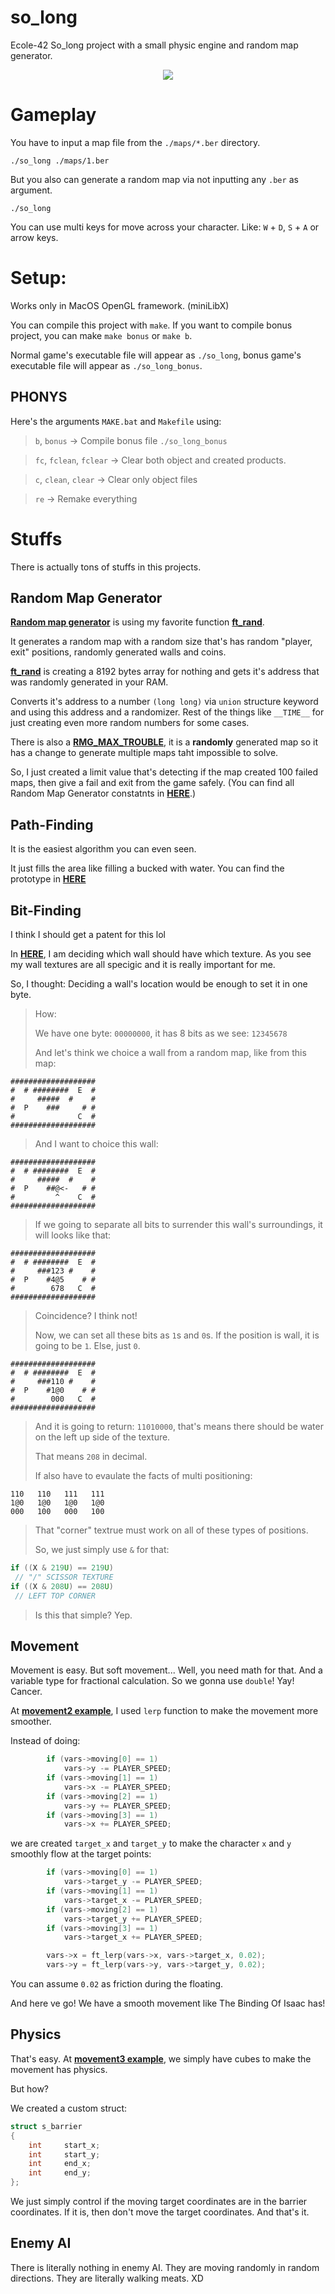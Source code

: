 # so_long
Ecole-42 So_long project with a small physic engine and random map generator.

<P ALIGN="CENTER"><IMG SRC="https://cdn.discordapp.com/attachments/630843149778157623/1152983162289401956/mt.gif?ex=65edcbbf&is=65db56bf&hm=0e7cf6373dd7bfea140ef630acb4a44777ac44fbb09d464a80e73a3abddd6008&"></IMG></P>

# Gameplay

You have to input a map file from the `./maps/*.ber` directory.

```
./so_long ./maps/1.ber
```

But you also can generate a random map via not inputting any `.ber` as argument.

```
./so_long
```

You can use multi keys for move across your character. Like: `W` + `D`, `S` + `A` or arrow keys.

# Setup:

Works only in MacOS OpenGL framework. (miniLibX)

You can compile this project with `make`. If you want to compile bonus project, you can make `make bonus` or `make b`.

Normal game's executable file will appear as `./so_long`, bonus game's executable file will appear as `./so_long_bonus`.

## PHONYS

Here's the arguments `MAKE.bat` and `Makefile` using:

> `b`, `bonus` -> Compile bonus file `./so_long_bonus`

> `fc`, `fclean`, `fclear` -> Clear both object and created products.

> `c`, `clean`, `clear` -> Clear only object files

> `re` -> Remake everything

# Stuffs

There is actually tons of stuffs in this projects.

## Random Map Generator

**[Random map generator](https://github.com/TeomanDeniz/so_long/blob/main/main/map_generator/map_generator.c)** is using my favorite function **[ft_rand](https://github.com/TeomanDeniz/so_long/blob/main/libft/ft_rand.c)**.

It generates a random map with a random size that's has random "player, exit" positions, randomly generated walls and coins.

**[ft_rand](https://github.com/TeomanDeniz/so_long/blob/main/libft/ft_rand.c)** is creating a 8192 bytes array for nothing and gets it's address that was randomly generated in your RAM.

Converts it's address to a number `(long long)` via `union` structure keyword and using this address and a randomizer. Rest of the things like `__TIME__` for just creating even more random numbers for some cases.

There is also a **[RMG_MAX_TROUBLE](https://github.com/TeomanDeniz/so_long/blob/main/main/map_generator/map_generator.c#L59)**, it is a **randomly** generated map so it has a change to generate multiple maps taht impossible to solve.

So, I just created a limit value that's detecting if the map created 100 failed maps, then give a fail and exit from the game safely. (You can find all Random Map Generator constatnts in **[HERE](https://github.com/TeomanDeniz/so_long/blob/main/main/so_long.h#L54C11-L54C11)**.)

## Path-Finding

It is the easiest algorithm you can even seen.

It just fills the area like filling a bucked with water. You can find the prototype in **[HERE](https://github.com/TeomanDeniz/so_long/blob/main/prototypes/maze.c)**

## Bit-Finding

I think I should get a patent for this lol

In **[HERE](https://github.com/TeomanDeniz/so_long/blob/main/main/set_mlx/set_map_textures.c)**, I am deciding which wall should have which texture. As you see my wall textures are all specigic and it is really important for me.

So, I thought: Deciding a wall's location would be enough to set it in one byte.

> How:
> 
> We have one byte: `00000000`, it has 8 bits as we see: `12345678`
> 
> And let's think we choice a wall from a random map, like from this map:
```
###################
#  # ########  E  #
#     #####  #    #
#  P    ###     # #
#              C  #
###################
```
> And I want to choice this wall:
```
###################
#  # ########  E  #
#     #####  #    #
#  P    ##@<-   # #
#         ^    C  #
###################
```
> If we going to separate all bits to surrender this wall's surroundings, it will looks like that:
```
###################
#  # ########  E  #
#     ###123 #    #
#  P    #4@5    # #
#        678   C  #
###################
```
> Coincidence? I think not!
> 
> Now, we can set all these bits as `1`s and `0`s. If the position is wall, it is going to be `1`. Else, just `0`.
```
###################
#  # ########  E  #
#     ###110 #    #
#  P    #1@0    # #
#        000   C  #
###################
```
> And it is going to return: `11010000`, that's means there should be water on the left up side of the texture.
> 
> That means `208` in decimal.
>
> If also have to evaulate the facts of multi positioning:
```
110   110   111   111
1@0   1@0   1@0   1@0
000   100   000   100
```
> That "corner" textrue must work on all of these types of positions.
> 
> So, we just simply use `&` for that:
```c
if ((X & 219U) == 219U)
 // "/" SCISSOR TEXTURE
if ((X & 208U) == 208U)
 // LEFT TOP CORNER
```
> Is this that simple? Yep.

## Movement

Movement is easy. But soft movement... Well, you need math for that. And a variable type for fractional calculation. So we gonna use `double`! Yay! Cancer.

At **[movement2 example](https://github.com/TeomanDeniz/so_long/blob/main/prototypes/movement2.c)**, I used `lerp` function to make the movement more smoother.

Instead of doing:

```c
		if (vars->moving[0] == 1)
			vars->y -= PLAYER_SPEED;
		if (vars->moving[1] == 1)
			vars->x -= PLAYER_SPEED;
		if (vars->moving[2] == 1)
			vars->y += PLAYER_SPEED;
		if (vars->moving[3] == 1)
			vars->x += PLAYER_SPEED;
```

we are created `target_x` and `target_y` to make the character `x` and `y` smoothly flow at the target points:

```c
		if (vars->moving[0] == 1)
			vars->target_y -= PLAYER_SPEED;
		if (vars->moving[1] == 1)
			vars->target_x -= PLAYER_SPEED;
		if (vars->moving[2] == 1)
			vars->target_y += PLAYER_SPEED;
		if (vars->moving[3] == 1)
			vars->target_x += PLAYER_SPEED;

		vars->x = ft_lerp(vars->x, vars->target_x, 0.02);
		vars->y = ft_lerp(vars->y, vars->target_y, 0.02);
```

You can assume `0.02` as friction during the floating.

And here ve go! We have a smooth movement like The Binding Of Isaac has!

## Physics

That's easy. At **[movement3 example](https://github.com/TeomanDeniz/so_long/blob/main/prototypes/movement3.c)**, we simply have cubes to make the movement has physics.

But how?

We created a custom struct:

```c
struct s_barrier
{
	int		start_x;
	int		start_y;
	int		end_x;
	int		end_y;
};
```

We just simply control if the moving target coordinates are in the barrier coordinates. If it is, then don't move the target coordinates. And that's it.

## Enemy AI

There is literally nothing in enemy AI. They are moving randomly in random directions. They are literally walking meats. XD
